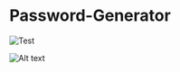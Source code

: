 # Password-Generator

![Test](https://imgur.com/a/9JrMmFk "t")

<img title="a title" alt="Alt text" src="/images/boo.svg">
